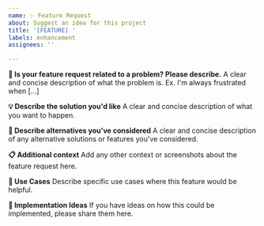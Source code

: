 ```yaml
---
name: ✨ Feature Request
about: Suggest an idea for this project
title: '[FEATURE] '
labels: enhancement
assignees: ''

---
```


**🚀 Is your feature request related to a problem? Please describe.**
A clear and concise description of what the problem is. Ex. I'm always frustrated when [...]

**💡 Describe the solution you'd like**
A clear and concise description of what you want to happen.

**🔄 Describe alternatives you've considered**
A clear and concise description of any alternative solutions or features you've considered.

**📋 Additional context**
Add any other context or screenshots about the feature request here.

**🎯 Use Cases**
Describe specific use cases where this feature would be helpful.

**🔧 Implementation Ideas**
If you have ideas on how this could be implemented, please share them here.

